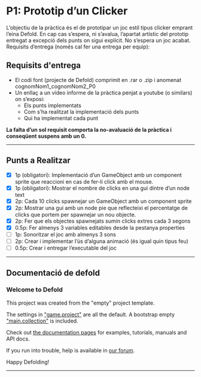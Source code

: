 # P1: Prototip d’un Clicker

L’objectiu de la pràctica és el de prototipar un joc estil tipus clicker emprant l’eina Defold.
En cap cas s’espera, ni s’avalua, l’apartat artístic del prototip entregat a excepció dels punts
on sigui explícit. No s’espera un joc acabat.
Requisits d’entrega (només cal fer una entrega per equip):

## Requisits d'entrega

- El codi font (projecte de Defold) comprimit en .rar o .zip i anomenat cognomNom1_cognomNom2_P0
- Un enllaç a un vídeo informe de la pràctica penjat a youtube (o similars) on s’exposi:
  - Els punts implementats
  - Com s’ha realitzat la implementació dels punts
  - Qui ha implementat cada punt

**La falta d’un sol requisit comporta la no-avaluació de la pràctica i conseqüent suspens amb
  un 0.**

---

## Punts a Realitzar

- [x] 1p (obligatori): Implementació d’un GameObject amb un component sprite que reaccioni en cas de fer-li click amb el mouse.
- [x] 1p (obligatori): Mostrar el nombre de clicks en una gui dintre d’un node text
- [x] 2p: Cada 10 clicks spawnejar un GameObject amb un component sprite
- [x] 2p: Mostrar una gui amb un node pie que reflecteixi el percentatge de clicks que portem per spawnejar un nou objecte.
- [x] 2p: Fer que els objectes spawnejats sumin clicks extres cada 3 segons
- [x] 0.5p: Fer almenys 3 variables editables desde la pestanya properties
- [ ] 1p: Sonoritzar el joc amb almenys 3 sons
- [ ] 2p: Crear i implementar l’ús d’alguna animació (és igual quin tipus feu)
- [ ] 0.5p: Crear i entregar l’executable del joc

---

## Documentació de defold

### Welcome to Defold

This project was created from the "empty" project template.

The settings in ["game.project"](defold://open?path=/game.project) are all the default. A bootstrap empty ["main.collection"](defold://open?path=/main/main.collection) is included.

Check out [the documentation pages](https://defold.com/learn) for examples, tutorials, manuals and API docs.

If you run into trouble, help is available in [our forum](https://forum.defold.com).

Happy Defolding!

---
